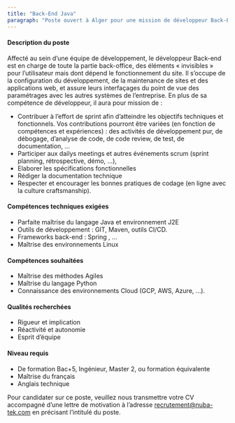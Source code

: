 ```yaml
---
title: "Back-End Java"
paragraph: "Poste ouvert à Alger pour une mission de développeur Back-End Java et notamment les frameworks spring et J2EE."
---
```


#### Description du poste
Affecté au sein d’une équipe de développement, le développeur Back-end est en charge de toute la partie back-office, des éléments « invisibles » pour l’utilisateur mais dont dépend le fonctionnement du site. Il s’occupe de la configuration du développement, de la maintenance de sites et des applications web, et assure leurs interfaçages du point de vue des paramétrages avec les autres systèmes de l’entreprise. En plus de sa compétence de développeur, il aura pour mission de :

- Contribuer à l’effort de sprint afin d’atteindre les objectifs techniques et fonctionnels. Vos contributions pourront être variées (en fonction de compétences et expériences) : des activités de développement pur, de débogage, d’analyse de code, de code review, de test, de documentation, …
- Participer aux dailys meetings et autres événements scrum (sprint planning, rétrospective, démo, …),
- Elaborer les spécifications fonctionnelles
- Rédiger la documentation technique
- Respecter et encourager les bonnes pratiques de codage (en ligne avec la culture craftsmanship).
#### Compétences techniques exigées
- Parfaite maîtrise du langage Java et environnement J2E
- Outils de développement : GIT, Maven, outils CI/CD.
- Frameworks back-end : Spring , …
- Maîtrise des environnements Linux

#### Compétences souhaitées
- Maîtrise des méthodes Agiles
- Maîtrise du langage Python
- Connaissance des environnements Cloud (GCP, AWS, Azure, …).

#### Qualités recherchées
- Rigueur et implication
- Réactivité et autonomie
- Esprit d’équipe

#### Niveau requis
- De formation Bac+5, Ingénieur, Master 2, ou formation équivalente
- Maîtrise du français 
- Anglais technique

Pour candidater sur ce poste, veuillez nous transmettre votre CV accompagné d’une lettre de motivation à l’adresse <recrutement@nuba-tek.com> en précisant l’intitulé du poste.
